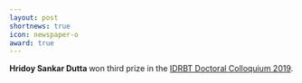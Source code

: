 ```yaml
---
layout: post
shortnews: true
icon: newspaper-o
award: true
---
```


<b>Hridoy Sankar Dutta </b> won third prize in the
<a href="https://www.idrbt.ac.in/idc.html">IDRBT Doctoral Colloquium 2019</a>.

